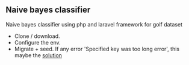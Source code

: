 
## Naive bayes classifier

Naive bayes classifier using php and laravel framework for golf dataset

- Clone / download.
- Configure the env.
- Migrate + seed. If any error 'Specified key was too long error', this maybe the [solution](https://laravel-news.com/laravel-5-4-key-too-long-error)
